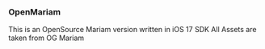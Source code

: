 ### OpenMariam
This is an OpenSource Mariam version
written in iOS 17 SDK
All Assets are taken from OG Mariam

